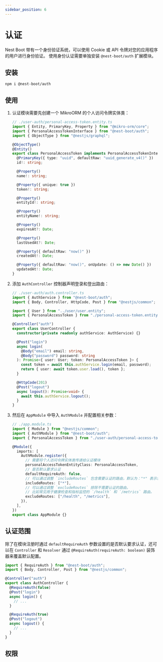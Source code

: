 ```yaml
---
sidebar_position: 6
---
```


# 认证

Nest Boot 带有一个身份验证系统，可以使用 Cookie 或 API 令牌对您的应用程序的用户进行身份验证。
使用身份认证需要单独安装 `@nest-boot/auth` 扩展模块。

## 安装

```shell
npm i @nest-boot/auth
```

## 使用

1. 认证模块需要先创建一个 MikroORM 的个人访问令牌实体类：

   ```typescript
   // ./user-auth/personal-access-token.entity.ts
   import { Entity, PrimaryKey, Property } from "@mikro-orm/core";
   import { PersonalAccessTokenInterface } from "@nest-boot/auth";
   import { ObjectType } from "@nestjs/graphql";

   @ObjectType()
   @Entity()
   export class PersonalAccessToken implements PersonalAccessTokenInterface {
     @PrimaryKey({ type: "uuid", defaultRaw: "uuid_generate_v4()" })
     id!: string;

     @Property()
     name!: string;

     @Property({ unique: true })
     token!: string;

     @Property()
     entityId!: string;

     @Property()
     entityName!: string;

     @Property()
     expiresAt?: Date;

     @Property()
     lastUsedAt?: Date;

     @Property({ defaultRaw: "now()" })
     createdAt!: Date;

     @Property({ defaultRaw: "now()", onUpdate: () => new Date() })
     updatedAt!: Date;
   }
   ```

2. 添加 `AuthController` 控制器声明登录和登出路由：

   ```typescript
   // ./user-auth/auth.controller.ts
   import { AuthService } from "@nest-boot/auth";
   import { Body, Controller, HttpCode, Post } from "@nestjs/common";

   import { User } from "../user/user.entity";
   import { PersonalAccessToken } from "./personal-access-token.entity";

   @Controller("auth")
   export class UserController {
     constructor(private readonly authService: AuthService) {}

     @Post("login")
     async login(
       @Body("email") email: string,
       @Body("password") password: string
     ): Promise<{ user: User; token: PersonalAccessToken }> {
       const token = await this.authService.login(email, password);
       return { user: await token.user.load(), token };
     }

     @HttpCode(201)
     @Post("logout")
     async logout(): Promise<void> {
       await this.authService.logout();
     }
   }
   ```

3. 然后在 `AppModule` 中导入 `AuthModule` 并配置相关参数：

   ```typescript
   // ./app.module.ts
   import { Module } from "@nestjs/common";
   import { AuthModule } from "@nest-boot/auth";
   import { PersonalAccessToken } from "./user-auth/personal-access-token.entity";

   @Module({
     imports: [
       AuthModule.register({
         // 需要将个人访问令牌实体类传递给认证模块
         personalAccessTokenEntityClass: PersonalAccessToken,
         // 是否默认要求认证
         defaultRequireAuth: false,
         // 可以通过调整 `includeRoutes` 包含需要认证的路由，默认为："*" 表示包含所有路由。
         includeRoutes: ["*"],
         // 可以通过调整 `excludeRoutes` 排除不需要认证的路由。
         // 比如常见用于健康检查和指标监控的 `/health` 和 `/metrics` 路由。
         excludeRoutes: ["/health", "/metrics"],
       }),
     ],
   })
   export class AppModule {}
   ```

## 认证范围

除了在模块注册时通过 `defaultRequireAuth` 参数设置的是否默认要求认证，还可以在 `Controller` 和 `Resolver` 通过 `@RequireAuth(requireAuth: boolean)` 装饰器来覆盖默认配置。

```typescript
import { RequireAuth } from "@nest-boot/auth";
import { Body, Controller, Post } from "@nestjs/common";

@Controller("auth")
export class AuthController {
  @RequireAuth(false)
  @Post("login")
  async login() {
    // ...
  }

  @RequireAuth(true)
  @Post("logout")
  async logout() {
    // ...
  }
}
```

## 权限
